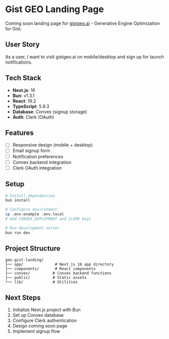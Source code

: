 # Gist GEO Landing Page

Coming soon landing page for [gistgeo.ai](https://gistgeo.ai/) - Generative Engine Optimization for Gist.

## User Story

As a user, I want to visit gistgeo.ai on mobile/desktop and sign up for launch notifications.

## Tech Stack

- **Next.js**: 16
- **Bun**: v1.3.1
- **React**: 19.2
- **TypeScript**: 5.9.3
- **Database**: Convex (signup storage)
- **Auth**: Clerk (OAuth)

## Features

- [ ] Responsive design (mobile + desktop)
- [ ] Email signup form
- [ ] Notification preferences
- [ ] Convex backend integration
- [ ] Clerk OAuth integration

## Setup

```bash
# Install dependencies
bun install

# Configure environment
cp .env.example .env.local
# Add CONVEX_DEPLOYMENT and CLERK keys

# Run development server
bun run dev
```

## Project Structure

```
geo-gist-landing/
├── app/              # Next.js 16 app directory
├── components/       # React components
├── convex/          # Convex backend functions
├── public/          # Static assets
└── lib/             # Utilities
```

## Next Steps

1. Initialize Next.js project with Bun
2. Set up Convex database
3. Configure Clerk authentication
4. Design coming soon page
5. Implement signup flow
